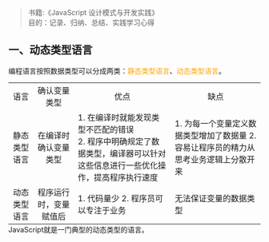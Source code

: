<style>
.focus{
	color:orange
}
.table{
	margin:0 auto
}
.table td{
	text-align:center
}
</style>

> 书籍:《JavaScript 设计模式与开发实践》<br>
> 目的：记录、归纳、总结、实践学习心得

## 一、动态类型语言

编程语言按照数据类型可以分成两类：<span class="focus">静态类型语言</span>、<span class="focus">动态类型语言</span>。

<table class="table">
	<tr>
		<td>语言</td>
		<td>确认变量类型</td>
		<td>优点</td>
		<td>缺点</td>
	</tr>
	<tr>
		<td>静态类型语言</td>
		<td>在编译时确认变量类型</td>
		<td style="text-align:left">
		1. 在编译时就能发现类型不匹配的错误<br>
		2. 程序中明确规定了数据类型，编译器可以针对这些信息进行一些优化操作，提高程序执行速度
		</td>
		<td style="text-align:left">
		1. 为每一个变量定义数据类型增加了数据量
		2. 容易让程序员的精力从思考业务逻辑上分散开来
		</td>
	</tr>
	<tr>
		<td>动态类型语言</td>
		<td>程序运行时，变量赋值后</td>
		<td style="text-align:left">
		1. 代码量少
		2. 程序员可以专注于业务
		</td>
		<td style="text-align:left">
   	无法保证变量的数据类型
		</td>
	</tr>
</table>
JavaScript就是一门典型的动态类型的语言。
